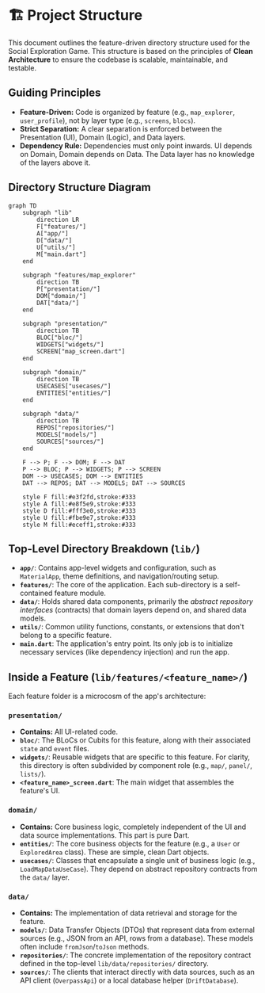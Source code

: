 # 🏗️ Project Structure

This document outlines the feature-driven directory structure used for the Social Exploration Game. This structure is based on the principles of **Clean Architecture** to ensure the codebase is scalable, maintainable, and testable.

## Guiding Principles

- **Feature-Driven:** Code is organized by feature (e.g., `map_explorer`, `user_profile`), not by layer type (e.g., `screens`, `blocs`).
- **Strict Separation:** A clear separation is enforced between the Presentation (UI), Domain (Logic), and Data layers.
- **Dependency Rule:** Dependencies must only point inwards. UI depends on Domain, Domain depends on Data. The Data layer has no knowledge of the layers above it.

## Directory Structure Diagram

```mermaid
graph TD
    subgraph "lib"
        direction LR
        F["features/"]
        A["app/"]
        D["data/"]
        U["utils/"]
        M["main.dart"]
    end

    subgraph "features/map_explorer"
        direction TB
        P["presentation/"]
        DOM["domain/"]
        DAT["data/"]
    end
    
    subgraph "presentation/"
        direction TB
        BLOC["bloc/"]
        WIDGETS["widgets/"]
        SCREEN["map_screen.dart"]
    end
    
    subgraph "domain/"
        direction TB
        USECASES["usecases/"]
        ENTITIES["entities/"]
    end

    subgraph "data/"
        direction TB
        REPOS["repositories/"]
        MODELS["models/"]
        SOURCES["sources/"]
    end

    F --> P; F --> DOM; F --> DAT
    P --> BLOC; P --> WIDGETS; P --> SCREEN
    DOM --> USECASES; DOM --> ENTITIES
    DAT --> REPOS; DAT --> MODELS; DAT --> SOURCES

    style F fill:#e3f2fd,stroke:#333
    style A fill:#e8f5e9,stroke:#333
    style D fill:#fff3e0,stroke:#333
    style U fill:#fbe9e7,stroke:#333
    style M fill:#eceff1,stroke:#333
```

## Top-Level Directory Breakdown (`lib/`)

- **`app/`**: Contains app-level widgets and configuration, such as `MaterialApp`, theme definitions, and navigation/routing setup.
- **`features/`**: The core of the application. Each sub-directory is a self-contained feature module.
- **`data/`**: Holds shared data components, primarily the *abstract repository interfaces* (contracts) that domain layers depend on, and shared data models.
- **`utils/`**: Common utility functions, constants, or extensions that don't belong to a specific feature.
- **`main.dart`**: The application's entry point. Its only job is to initialize necessary services (like dependency injection) and run the app.

## Inside a Feature (`lib/features/<feature_name>/`)

Each feature folder is a microcosm of the app's architecture:

### `presentation/`
- **Contains:** All UI-related code.
- **`bloc/`**: The BLoCs or Cubits for this feature, along with their associated `state` and `event` files.
- **`widgets/`**: Reusable widgets that are specific to this feature. For clarity, this directory is often subdivided by component role (e.g., `map/`, `panel/`, `lists/`).
- **`<feature_name>_screen.dart`**: The main widget that assembles the feature's UI.

### `domain/`
- **Contains:** Core business logic, completely independent of the UI and data source implementations. This part is pure Dart.
- **`entities/`**: The core business objects for the feature (e.g., a `User` or `ExploredArea` class). These are simple, clean Dart objects.
- **`usecases/`**: Classes that encapsulate a single unit of business logic (e.g., `LoadMapDataUseCase`). They depend on abstract repository contracts from the `data/` layer.

### `data/`
- **Contains:** The implementation of data retrieval and storage for the feature.
- **`models/`**: Data Transfer Objects (DTOs) that represent data from external sources (e.g., JSON from an API, rows from a database). These models often include `fromJson`/`toJson` methods.
- **`repositories/`**: The concrete implementation of the repository contract defined in the top-level `lib/data/repositories/` directory.
- **`sources/`**: The clients that interact directly with data sources, such as an API client (`OverpassApi`) or a local database helper (`DriftDatabase`). 